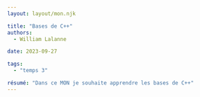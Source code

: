 ```yaml
---
layout: layout/mon.njk

title: "Bases de C++"
authors:
  - William Lalanne

date: 2023-09-27

tags: 
  - "temps 3"

résumé: "Dans ce MON je souhaite apprendre les bases de C++"
---
```


